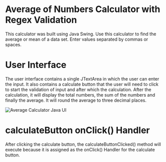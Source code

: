# Average of Numbers Calculator with Regex Validation
This calculator was built using Java Swing. Use this calculator to find the average or mean of a data set. Enter values separated by commas or spaces.



# User Interface
The user interface contains a single JTextArea in which the user can enter the input. It also contains a calculate button that the user will need to click to start the validation of input and after which the calculation. After the calculation, it will display the total numbers, the sum of the numbers and finally the average. It will round the average to three decimal places.

![Average Calculator Java UI](https://user-images.githubusercontent.com/86467782/130778857-f845f2df-b323-4910-8f50-3db364a4f439.png)



# calculateButton onClick() Handler
After clicking the calculate button, the calculateButtonClicked() method will execute because it is assigned as the onClick() Handler for the calculate button.
